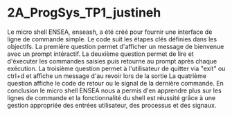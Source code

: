 # 2A_ProgSys_TP1_justineh
Le micro shell ENSEA, enseash, a été créé pour fournir une interface de ligne de commande simple. Le code suit les étapes clés définies dans les objectifs.
La première question permet d'afficher un message de bienvenue avec un prompt intéractif.
La deuxième question permet de lire et d'éxecuter les commandes saisies puis retourne au prompt après chaque exécution.
La troisième question permet à l'utilisateur de quitter via "exit" ou ctrl+d et affiche un message d'au revoir lors de la sortie
La quatrième question affiche le code de retour ou le signal de la dernière commande.
En conclusion le micro shell ENSEA nous a permis d'en apprendre plus sur les lignes de commande et la fonctionnalité du shell est réussité grâce à une gestion appropriée des entrées utilisateur, des processus et des signaux.
